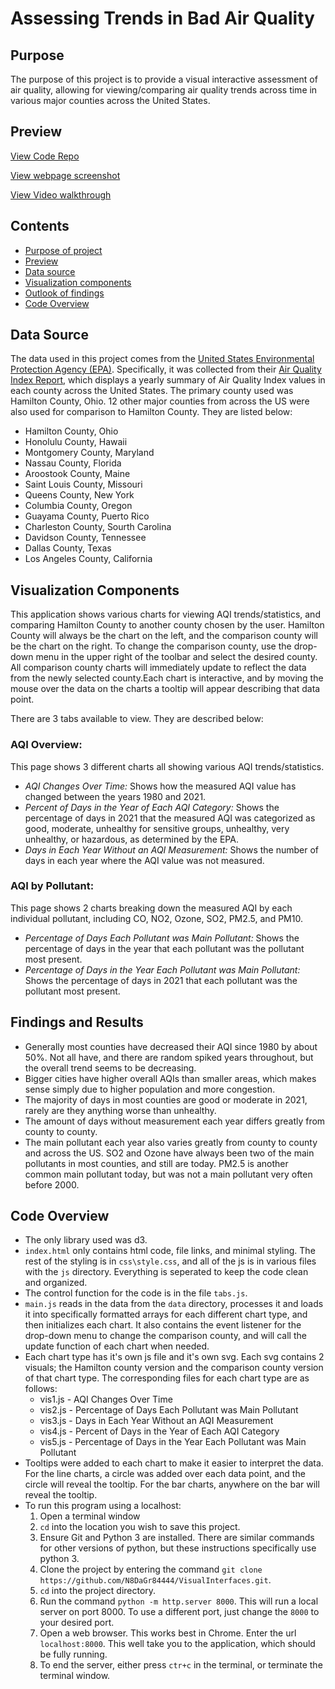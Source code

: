 # Assessing Trends in Bad Air Quality

## Purpose
The purpose of this project is to provide a visual interactive assessment of air quality, allowing for viewing/comparing air quality trends across time in various major counties across the United States.

## Preview
[View Code Repo](https://github.com/N8DaGr84444/VisualInterfaces/tree/master/Project1)

[View webpage screenshot](project1img.png)

[View Video walkthrough](BadAirTrendsWalkthrough.mp4)

## Contents
- [Purpose of project](#purpose)
- [Preview](#preview)
- [Data source](#data-source)
- [Visualization components](#visualization-components)
- [Outlook of findings](#outlook-of-findings)
- [Code Overview](#code-overview)

## Data Source
The data used in this project comes from the [United States Environmental Protection Agency (EPA)](https://www.epa.gov/). Specifically, it was collected from their [Air Quality Index Report](https://www.epa.gov/outdoor-air-quality-data/air-data-basic-information), which displays a yearly summary of Air Quality Index values in each county across the United States. The primary county used was Hamilton County, Ohio. 12 other major counties from across the US were also used for comparison to Hamilton County. They are listed below:
- Hamilton County, Ohio
- Honolulu County, Hawaii
- Montgomery County, Maryland
- Nassau County, Florida
- Aroostook County, Maine
- Saint Louis County, Missouri
- Queens County, New York
- Columbia County, Oregon
- Guayama County, Puerto Rico
- Charleston County, Sourth Carolina
- Davidson County, Tennessee
- Dallas County, Texas
- Los Angeles County, California

## Visualization Components
This application shows various charts for viewing AQI trends/statistics, and comparing Hamilton County to another county chosen by the user. Hamilton County will always be the chart on the left, and the comparison county will be the chart on the right. To change the comparison county, use the drop-down menu in the upper right of the toolbar and select the desired county. All comparison county charts will immediately update to reflect the data from the newly selected county.Each chart is interactive, and by moving the mouse over the data on the charts a tooltip will appear describing that data point.

There are 3 tabs available to view. They are described below:
### AQI Overview:
This page shows 3 different charts all showing various AQI trends/statistics. 
- *AQI Changes Over Time:* Shows how the measured AQI value has changed between the years 1980 and 2021.
- *Percent of Days in the Year of Each AQI Category:* Shows the percentage of days in 2021 that the measured AQI was categorized as good, moderate, unhealthy for sensitive groups, unhealthy, very unhealthy, or hazardous, as determined by the EPA.
- *Days in Each Year Without an AQI Measurement:* Shows the number of days in each year where the AQI value was not measured.

### AQI by Pollutant:
This page shows 2 charts breaking down the measured AQI by each individual pollutant, including CO, NO2, Ozone, SO2, PM2.5, and PM10.
- *Percentage of Days Each Pollutant was Main Pollutant:* Shows the percentage of days in the year that each pollutant was the pollutant most present.
- *Percentage of Days in the Year Each Pollutant was Main Pollutant:* Shows the percentage of days in 2021 that each pollutant was the pollutant most present. 

## Findings and Results
- Generally most counties have decreased their AQI since 1980 by about 50%. Not all have, and there are random spiked years throughout, but the overall trend seems to be decreasing.
- Bigger cities have higher overall AQIs than smaller areas, which makes sense simply due to higher population and more congestion.
- The majority of days in most counties are good or moderate in 2021, rarely are they anything worse than unhealthy.
- The amount of days without measurement each year differs greatly from county to county.
- The main pollutant each year also varies greatly from county to county and across the US. SO2 and Ozone have always been two of the main pollutants in most counties, and still are today. PM2.5 is another common main pollutant today, but was not a main pollutant very often before 2000. 

## Code Overview
- The only library used was d3.
- `index.html` only contains html code, file links, and minimal styling. The rest of the styling is in `css\style.css`, and all of the js is in various files with the `js` directory. Everything is seperated to keep the code clean and organized.
- The control function for the code is in the file `tabs.js`.
- `main.js` reads in the data from the `data` directory, processes it and loads it into specifically formatted arrays for each different chart type, and then initializes each chart. It also contains the event listener for the drop-down menu to change the comparison county, and will call the update function of each chart when needed.
- Each chart type has it's own js file and it's own svg. Each svg contains 2 visuals; the Hamilton county version and the comparison county version of that chart type. The corresponding files for each chart type are as follows:
    - vis1.js - AQI Changes Over Time
    - vis2.js - Percentage of Days Each Pollutant was Main Pollutant
    - vis3.js - Days in Each Year Without an AQI Measurement
    - vis4.js - Percent of Days in the Year of Each AQI Category
    - vis5.js - Percentage of Days in the Year Each Pollutant was Main Pollutant
- Tooltips were added to each chart to make it easier to interpret the data. For the line charts, a circle was added over each data point, and the circle will reveal the tooltip. For the bar charts, anywhere on the bar will reveal the tooltip. 
- To run this program using a localhost:
    1. Open a terminal window
    2. `cd` into the location you wish to save this project.
    3. Ensure Git and Python 3 are installed. There are similar commands for other versions of python, but these instructions specifically use python 3.
    4. Clone the project by entering the command `git clone https://github.com/N8DaGr84444/VisualInterfaces.git`.
    5. `cd` into the project directory. 
    6. Run the command `python -m http.server 8000`. This will run a local server on port 8000. To use a different port, just change the `8000` to your desired port.
    7. Open a web browser. This works best in Chrome. Enter the url `localhost:8000`. This well take you to the application, which should be fully running. 
    8. To end the server, either press `ctr+c` in the terminal, or terminate the terminal window. 